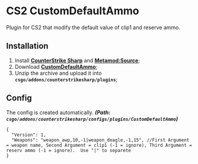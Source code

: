 # CS2 CustomDefaultAmmo
Plugin for CS2 that modify the default value of clip1 and reserve ammo.

## Installation
1. Install **[CounterStrike Sharp](https://github.com/roflmuffin/CounterStrikeSharp/releases)** and **[Metamod:Source](https://www.sourcemm.net/downloads.php/?branch=master)**;
3. Download **[CustomDefaultAmmo](https://github.com/1Mack/CS2-CustomDefaultAmmo/releases)**;
4. Unzip the archive and upload it into **`csgo/addons/counterstrikesharp/plugins`**;

## Config
The config is created automatically. ***(Path: `csgo/addons/counterstrikesharp/configs/plugins/CustomDefaultAmmo`)***
```
{
  "Version": 1,
  "Weapons": "weapon_awp,10,-1|weapon_deagle,-1,15", //First Argument = weapon name, Second Argument = clip1 (-1 = ignore), Third Argument = reserv ammo (-1 = ignore).  Use "|" to separete 
}
```
